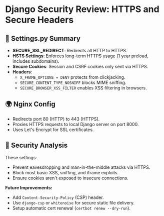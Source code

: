 # Django Security Review: HTTPS and Secure Headers

## 🔐 Settings.py Summary

- **SECURE_SSL_REDIRECT**: Redirects all HTTP to HTTPS.
- **HSTS Settings**: Enforces long-term HTTPS usage (1 year preload, includes subdomains).
- **Secure Cookies**: Session and CSRF cookies only sent via HTTPS.
- **Headers**:
  - `X_FRAME_OPTIONS = DENY` protects from clickjacking.
  - `SECURE_CONTENT_TYPE_NOSNIFF` blocks MIME sniffing.
  - `SECURE_BROWSER_XSS_FILTER` enables XSS filtering in browsers.

## 🌍 Nginx Config

- Redirects port 80 (HTTP) to 443 (HTTPS).
- Proxies HTTPS requests to local Django server on port 8000.
- Uses Let's Encrypt for SSL certificates.

## 🧠 Security Analysis

These settings:
- Prevent eavesdropping and man-in-the-middle attacks via HTTPS.
- Block most basic XSS, sniffing, and iframe exploits.
- Ensure cookies aren't exposed to insecure connections.

**Future Improvements:**
- Add `Content-Security-Policy` (CSP) header.
- Use `django-csp` or `whitenoise` for secure static file delivery.
- Setup automatic cert renewal (`certbot renew --dry-run`).
